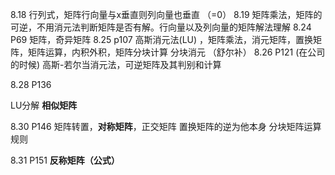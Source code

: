 8.18 
行列式，矩阵行向量与x垂直则列向量也垂直 （=0）
8.19
矩阵乘法，矩阵的可逆，不用消元法判断矩阵是否有解。行向量以及列向量的矩阵解法理解
8.24  P69
矩阵，奇异矩阵 
8.25  p107
高斯消元法(LU) ，矩阵乘法，消元矩阵，置换矩阵，矩阵运算，内积外积，矩阵分块计算 
分块消元 （舒尔补）
8.26  P121 (在公司的时候)
高斯-若尔当消元法，可逆矩阵及其判别和计算

8.28 P136 

LU分解 **相似矩阵**

8.30 P146
矩阵转置，**对称矩阵**，正交矩阵 
置换矩阵的逆为他本身
分块矩阵运算规则

8.31 P151
**反称矩阵（公式）** 

 